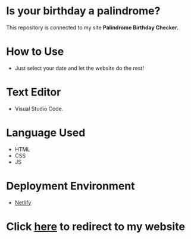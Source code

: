 # Is your birthday a palindrome?

  This repository is connected to my site **Palindrome Birthday Checker.**
  
 # How to Use
 - Just select your date and let the website do the rest!
 
 # Text Editor
 - Visual Studio Code.
 
 # Language Used
 - HTML
 - CSS
 - JS
 
 # Deployment Environment
 - [Netlify](https://netlify.com)
 
 # Click [here](https://harshv-dob.netlify.app) to redirect to my website
